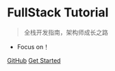 # FullStack Tutorial

> 全栈开发指南，架构师成长之路

* Focus on！

[GitHub](https://github.com/G-Pride/FullStack-Tutorial)
[Get Started](../README)

